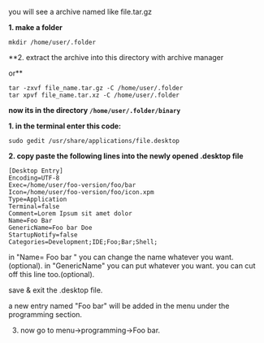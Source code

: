 you will see a archive named like file.tar.gz

**1. make a folder**

`mkdir /home/user/.folder`

**2. extract the archive into this directory with archive manager

or**

```
tar -zxvf file_name.tar.gz -C /home/user/.folder
tar xpvf file_name.tar.xz -C /home/user/.folder
```

**now its in the directory `/home/user/.folder/binary`**


**1. in the terminal enter this code:**

`sudo gedit /usr/share/applications/file.desktop`

**2. copy paste the following lines into the newly opened .desktop file**

```
[Desktop Entry]
Encoding=UTF-8
Exec=/home/user/foo-version/foo/bar
Icon=/home/user/foo-version/foo/icon.xpm
Type=Application
Terminal=false
Comment=Lorem Ipsum sit amet dolor
Name=Foo Bar
GenericName=Foo bar Doe
StartupNotify=false
Categories=Development;IDE;Foo;Bar;Shell;
```

in "Name= Foo bar " you can change the name whatever you want.(optional).
in "GenericName" you can put whatever you want. you can cut off this line too.(optional).

save & exit the .desktop file.

a new entry named "Foo bar" will be added in the menu under the programming section.

3. now go to menu->programming->Foo bar.
